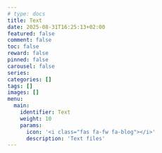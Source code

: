 ```yaml
---
# type: docs 
title: Text
date: 2025-08-31T16:25:13+02:00
featured: false
comment: false
toc: false
reward: false
pinned: false
carousel: false
series:
categories: []
tags: []
images: []
menu:
  main:
    identifier: Text
    weight: 10
    params:
      icon: '<i class="fas fa-fw fa-blog"></i>'
      description: 'Text files'
---
```


